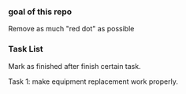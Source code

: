 ### goal of this repo ###

Remove as much "red dot" as possible

### Task List ###

Mark as finished after finish certain task.

Task 1: make equipment replacement work properly.